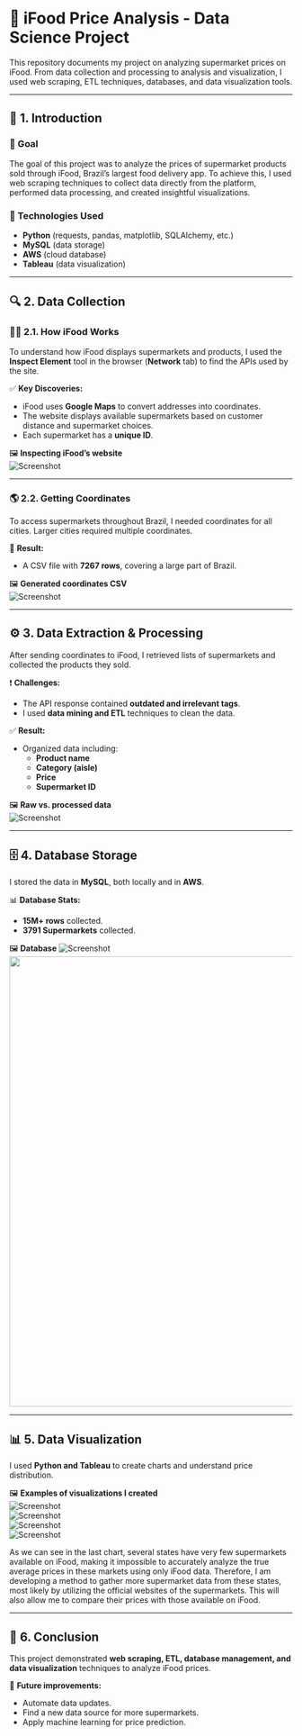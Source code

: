 # 🛒 iFood Price Analysis - Data Science Project  

This repository documents my project on analyzing supermarket prices on iFood. From data collection and processing to analysis and visualization, I used web scraping, ETL techniques, databases, and data visualization tools.  

---

## 📌 1. Introduction  

### 🎯 Goal  
The goal of this project was to analyze the prices of supermarket products sold through iFood, Brazil’s largest food delivery app. To achieve this, I used web scraping techniques to collect data directly from the platform, performed data processing, and created insightful visualizations.  

### 🚀 Technologies Used  
- **Python** (requests, pandas, matplotlib, SQLAlchemy, etc.)  
- **MySQL** (data storage)  
- **AWS** (cloud database)  
- **Tableau** (data visualization)  

---

## 🔍 2. Data Collection  

### 🕵️‍♂️ 2.1. How iFood Works  

To understand how iFood displays supermarkets and products, I used the **Inspect Element** tool in the browser (**Network** tab) to find the APIs used by the site.  

✅ **Key Discoveries:**  
- iFood uses **Google Maps** to convert addresses into coordinates.  
- The website displays available supermarkets based on customer distance and supermarket choices.  
- Each supermarket has a **unique ID**.  

🖼️ **Inspecting iFood’s website**  
![Screenshot](./img/inspecionar_elemento.png)  

---

### 🌎 2.2. Getting Coordinates  

To access supermarkets throughout Brazil, I needed coordinates for all cities. Larger cities required multiple coordinates.  

📂 **Result:**  
- A CSV file with **7267 rows**, covering a large part of Brazil.  

🖼️ **Generated coordinates CSV**  
![Screenshot](./img/coordenadas.png)  

---

## ⚙️ 3. Data Extraction & Processing  

After sending coordinates to iFood, I retrieved lists of supermarkets and collected the products they sold.  

❗ **Challenges:**  
- The API response contained **outdated and irrelevant tags**.  
- I used **data mining and ETL** techniques to clean the data.  

✅ **Result:**  
- Organized data including:  
  - **Product name**  
  - **Category (aisle)**  
  - **Price**  
  - **Supermarket ID**  

🖼️ **Raw vs. processed data**  
![Screenshot](./img/datas_comparison.png)  

---

## 🗄️ 4. Database Storage  

I stored the data in **MySQL**, both locally and in **AWS**.  

📊 **Database Stats:**  
- **15M+ rows** collected.
- **3791 Supermarkets** collected.

🖼️ **Database**
![Screenshot](./img/mysql_example.png)
<img src="./img/database_info.png" width="800">

---

## 📊 5. Data Visualization  

I used **Python and Tableau** to create charts and understand price distribution.  

🖼️ **Examples of visualizations I created**  
![Screenshot](./img/distribuição_corredor.png)  
![Screenshot](./img/distribuicao_precos.png)  
![Screenshot](./img/preco_medio_sp.png)  
![Screenshot](./img/quantidade_mercados_estado.png)  

As we can see in the last chart, several states have very few supermarkets available on iFood, making it impossible to accurately analyze the true average prices in these markets using only iFood data. Therefore, I am developing a method to gather more supermarket data from these states, most likely by utilizing the official websites of the supermarkets. This will also allow me to compare their prices with those available on iFood.

---

## 🎯 6. Conclusion  

This project demonstrated **web scraping, ETL, database management, and data visualization** techniques to analyze iFood prices.  

🚀 **Future improvements:**  
- Automate data updates.
- Find a new data source for more supermarkets.
- Apply machine learning for price prediction.  
